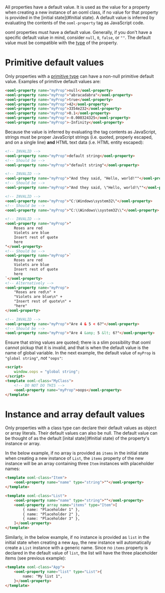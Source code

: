 All properties have a default value. It is used as the value for a property when creating a new instance of an ooml class, if no value for that property is provided in the [initial state](#Initial state). A default value is inferred by evaluating the contents of the `ooml-property` tag as JavaScript code.

ooml properties must have a default value. Generally, if you don't have a specific default value in mind, consider `null`, `0`, `false`, or `""`. The default value must be compatible with the [type](#Typing) of the property.

# Primitive default values

Only properties with a [primitive type](#Typing) can have a non-null primitive default value. Examples of primitive default values are:

```html
<ooml-property name="myProp">null</ooml-property>
<ooml-property name="myProp">"abracadabra"</ooml-property>
<ooml-property name="myProp">true</ooml-property>
<ooml-property name="myProp">42</ooml-property>
<ooml-property name="myProp">3354e232</ooml-property>
<ooml-property name="myProp">0.1</ooml-property>
<ooml-property name="myProp">-0.000324325</ooml-property>
<ooml-property name="myProp">-Infinity</ooml-property>
```

Because the value is inferred by evaluating the tag contents as JavaScript, strings must be proper JavaScript strings (i.e. quoted, properly escaped, and on a single line) **and** HTML text data (i.e. HTML entity escaped):

```html
<!-- INVALID -->
<ooml-property name="myProp">default string</ooml-property>
<!-- Should be -->
<ooml-property name="myProp">"default string"</ooml-property>
```

```html
<!-- INVALID -->
<ooml-property name="myProp">"And they said, "Hello, world!""</ooml-property>
<!-- Should be -->
<ooml-property name="myProp">"And they said, \"Hello, world!\""</ooml-property>
```

```html
<!-- INVALID -->
<ooml-property name="myProp">"C:\Windows\system32\"</ooml-property>
<!-- Should be -->
<ooml-property name="myProp">"C:\\Windows\\system32\\"</ooml-property>
```

```html
<!-- INVALID -->
<ooml-property name="myProp">"
    Roses are red
    Violets are blue
    Insert rest of quote
    here
"</ooml-property>
<!-- Should be -->
<ooml-property name="myProp">`
    Roses are red
    Violets are blue
    Insert rest of quote
    here
`</ooml-property>
<!-- Alternatively -->
<ooml-property name="myProp">
    "Roses are red\n" +
    "Violets are blue\n" +
    "Insert rest of quote\n" +
    "here"
</ooml-property>
```

```html
<!-- INVALID -->
<ooml-property name="myProp">"Are 4 & 5 < 6?"</ooml-property>
<!-- Should be -->
<ooml-property name="myProp">"Are 4 &amp; 5 &lt; 6?"</ooml-property>
```

Ensure that string values are quoted; there is a slim possibility that ooml cannot pickup that it is invalid, and that is when the default value is the name of global variable. In the next example, the default value of `myProp` is `"global string"`, *not* `"oops"`:

```html
<script>
    window.oops = "global string";
</script>
<template ooml-class="MyClass">
    <!-- DO NOT DO THIS -->
    <ooml-property name="myProp">oops</ooml-property>
</template>
```

# Instance and array default values

Only properties with a class type can declare their default values as object or array literals. Their default values can also be null. The default value can be thought of as the default [inital state](#Initial state) of the property's instance or array.

In the below example, if no array is provided as `items` in the initial state when creating a new instance of `List`, the `items` property of the new instance will be an array containing three `Item` instances with placeholder names:
```html
<template ooml-class="Item">
    <ooml-property name="name" type="string">""</ooml-property>
</template>

<template ooml-class="List">
    <ooml-property name="name" type="string">""</ooml-property>
    <ooml-property array name="items" type="Item">[
        { name: "Placeholder 1" },
        { name: "Placeholder 2" },
        { name: "Placeholder 3" },
    ]</ooml-property>
</template>
```

Similarly, in the below example, if no instance is provided as `list` in the initial state when creating a new `App`, the new instance will automatically create a `List` instance with a generic name. Since no `items` property is declared in the default value of `list`, the list will have the three placeholder items (see previous example):
```html
<template ooml-class="App">
    <ooml-property name="list" type="List">{
        name: "My list 1",
    }</ooml-property>
</template>
```
